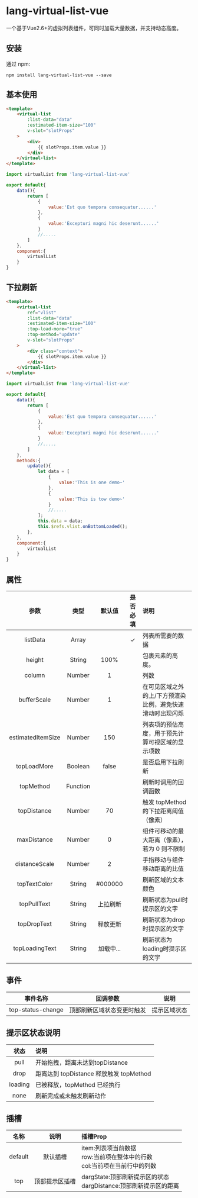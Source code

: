 # lang-virtual-list-vue

一个基于Vue2.6+的虚拟列表组件，可同时加载大量数据，并支持动态高度。

## 安装

通过 npm:

```shell
npm install lang-virtual-list-vue --save
```

## 基本使用

```html
<template>
    <virtual-list
        :list-data="data"
        :estimated-item-size="100"
        v-slot="slotProps"
    >
        <div>
            {{ slotProps.item.value }}
        </div>
    </virtual-list>
</template>
```

```javascript
import virtualList from 'lang-virtual-list-vue'

export default{
    data(){
        return [
            {
                value:'Est quo tempora consequatur......'
            },
            {
                value:'Excepturi magni hic deserunt......'
            }
            //.....
        ]
    },
    component:{
        virtualList
    }
}

```


## 下拉刷新

```html
<template>
    <virtual-list
        ref="vlist"
        :list-data="data"
        :estimated-item-size="100"
        :top-load-more="true"
        :top-method="update"
        v-slot="slotProps"
    >
        <div class="context">
            {{ slotProps.item.value }}
        </div>
    </virtual-list>
</template>
```

```javascript
import virtualList from 'lang-virtual-list-vue'

export default{
    data(){
        return [
            {
                value:'Est quo tempora consequatur......'
            },
            {
                value:'Excepturi magni hic deserunt......'
            }
            //.....
        ]
    },
    methods:{
        update(){
            let data = [
                {
                    value:'This is one demo~'
                },
                {
                    value:'This is tow demo~'
                }
                //.....
            ];
            this.data = data;
            this.$refs.vlist.onBottomLoaded();
        },
    },
    component:{
        virtualList
    }
}

```


## 属性

|参数|类型|默认值|是否必填|说明|
|:--:|:--:|:--:|:--:|:--|
|listData|Array||✓|列表所需要的数据|
|height|String|100%||包裹元素的高度。|
|column|Number|1||列数|
|bufferScale|Number|1||在可见区域之外的上/下方预渲染比例，避免快速滑动时出现闪烁|
|estimatedItemSize|Number|150||列表项的预估高度，用于预先计算可视区域的显示项数|
|topLoadMore|Boolean|false||是否启用下拉刷新|
|topMethod|Function|||刷新时调用的回调函数|
|topDistance|Number|70||触发 topMethod 的下拉距离阈值（像素）|
|maxDistance|Number|0||组件可移动的最大距离（像素），若为 0 则不限制|
|distanceScale|Number|2||手指移动与组件移动距离的比值|
|topTextColor|String|#000000||刷新区域的文本颜色|
|topPullText|String|上拉刷新||刷新状态为pull时提示区的文字|
|topDropText|String|释放更新||刷新状态为drop时提示区的文字|
|topLoadingText|String|加载中...||刷新状态为loading时提示区的文字|

## 事件

|事件名称|回调参数|说明|
|:--:|:--:|:--:|
|top-status-change|顶部刷新区域状态变更时触发|提示区域状态|

## 提示区状态说明

|状态|说明|
|:--:|:--|
|pull|开始拖拽，距离未达到topDistance|
|drop|距离达到 topDistance 释放触发 topMethod|
|loading|已被释放，topMethod 已经执行|
|none|刷新完成或未触发刷新动作|

## 插槽

|名称|说明|插槽Prop|
|:--:|:--:|:--|
|default|默认插槽|item:列表项当前数据<br>row:当前项在整体中的行数<br>col:当前项在当前行中的列数|
|top|顶部提示区插槽|dargState:顶部刷新提示区的状态<br>dargDistance:顶部刷新提示区的距离|
